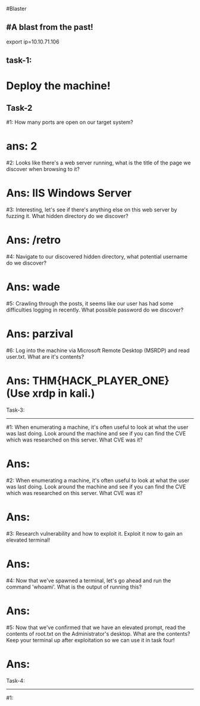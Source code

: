 #Blaster

#A blast from the past!
-----------------------------------------


export ip=10.10.71.106


task-1:
------------------------------------------
 	
Deploy the machine!
==========================================

Task-2
------------------------------------------

#1: How many ports are open on our target system?

ans: 2
==================================================

#2: Looks like there's a web server running, what is the title of the page we discover when browsing to it?

Ans: IIS Windows Server
==================================================

#3: Interesting, let's see if there's anything else on this web server by fuzzing it. What hidden directory do we discover?

Ans: /retro
===================================================

#4: Navigate to our discovered hidden directory, what potential username do we discover?

Ans: wade
===================================================

#5: Crawling through the posts, it seems like our user has had some difficulties logging in recently. What possible password do we discover?

Ans: parzival
===================================================

#6: Log into the machine via Microsoft Remote Desktop (MSRDP) and read user.txt. What are it's contents?

Ans: THM{HACK_PLAYER_ONE} (Use xrdp in kali.)
===================================================

Task-3:

---------------------------------------------------

#1: When enumerating a machine, it's often useful to look at what the user was last doing. Look around the machine and see if you can find the CVE which was researched on this server. What CVE was it?

Ans: 
====================================================

#2: When enumerating a machine, it's often useful to look at what the user was last doing. Look around the machine and see if you can find the CVE which was researched on this server. What CVE was it?

Ans:
=====================================================

#3: Research vulnerability and how to exploit it. Exploit it now to gain an elevated terminal!

Ans: 
=====================================================

#4: Now that we've spawned a terminal, let's go ahead and run the command 'whoami'. What is the output of running this?

Ans: 
=====================================================

#5: Now that we've confirmed that we have an elevated prompt, read the contents of root.txt on the Administrator's desktop. What are the contents? Keep your terminal up after exploitation so we can use it in task four!

Ans: 
======================================================

Task-4:

------------------------------------------------------

#1: 